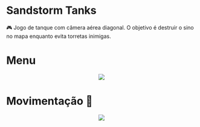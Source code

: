 # Sandstorm Tanks 

🎮 Jogo de tanque com câmera aérea diagonal. O objetivo é destruir o sino no mapa enquanto evita torretas inimigas.

# Menu 

<div align="center">
<img max-width="500" src= "https://github.com/user-attachments/assets/28ada259-704e-4d43-9902-e942862501b7"/>
</div>


# Movimentação 🏃

<div align="center">
<img max-width="500" src= "https://github.com/user-attachments/assets/0d6ed4fc-ad96-4361-972c-287bfab0de25"/>
</div>
